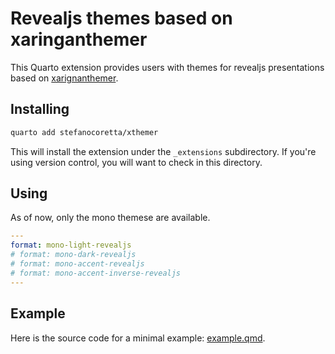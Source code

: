 # Revealjs themes based on xaringanthemer

This Quarto extension provides users with themes for revealjs presentations based on [xarignanthemer](https://pkg.garrickadenbuie.com/xaringanthemer/index.html).

## Installing

```bash
quarto add stefanocoretta/xthemer
```

This will install the extension under the `_extensions` subdirectory.
If you're using version control, you will want to check in this directory.

## Using

As of now, only the mono themese are available.

```yaml
---
format: mono-light-revealjs
# format: mono-dark-revealjs
# format: mono-accent-revealjs
# format: mono-accent-inverse-revealjs
---
```

## Example

Here is the source code for a minimal example: [example.qmd](example.qmd).

